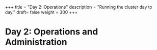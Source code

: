 +++
title = "Day 2: Operations"
description = "Running the cluster day to day."
draft= false
weight = 300
+++

# Day 2: Operations and Administration

